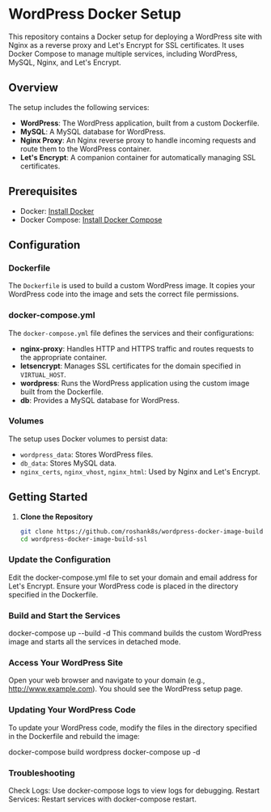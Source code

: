 # WordPress Docker Setup

This repository contains a Docker setup for deploying a WordPress site with Nginx as a reverse proxy and Let's Encrypt for SSL certificates. It uses Docker Compose to manage multiple services, including WordPress, MySQL, Nginx, and Let's Encrypt.

## Overview

The setup includes the following services:

- **WordPress**: The WordPress application, built from a custom Dockerfile.
- **MySQL**: A MySQL database for WordPress.
- **Nginx Proxy**: An Nginx reverse proxy to handle incoming requests and route them to the WordPress container.
- **Let's Encrypt**: A companion container for automatically managing SSL certificates.

## Prerequisites

- Docker: [Install Docker](https://docs.docker.com/get-docker/)
- Docker Compose: [Install Docker Compose](https://docs.docker.com/compose/install/)

## Configuration

### Dockerfile

The `Dockerfile` is used to build a custom WordPress image. It copies your WordPress code into the image and sets the correct file permissions.

### docker-compose.yml

The `docker-compose.yml` file defines the services and their configurations:

- **nginx-proxy**: Handles HTTP and HTTPS traffic and routes requests to the appropriate container.
- **letsencrypt**: Manages SSL certificates for the domain specified in `VIRTUAL_HOST`.
- **wordpress**: Runs the WordPress application using the custom image built from the Dockerfile.
- **db**: Provides a MySQL database for WordPress.

### Volumes

The setup uses Docker volumes to persist data:

- `wordpress_data`: Stores WordPress files.
- `db_data`: Stores MySQL data.
- `nginx_certs`, `nginx_vhost`, `nginx_html`: Used by Nginx and Let's Encrypt.

## Getting Started

1. **Clone the Repository**

   ```bash
   git clone https://github.com/roshank8s/wordpress-docker-image-build-ssl.git
   cd wordpress-docker-image-build-ssl

### Update the Configuration

Edit the docker-compose.yml file to set your domain and email address for Let's Encrypt.
Ensure your WordPress code is placed in the directory specified in the Dockerfile.

### Build and Start the Services

docker-compose up --build -d
This command builds the custom WordPress image and starts all the services in detached mode.

### Access Your WordPress Site

Open your web browser and navigate to your domain (e.g., http://www.example.com). You should see the WordPress setup page.

### Updating Your WordPress Code
To update your WordPress code, modify the files in the directory specified in the Dockerfile and rebuild the image:

docker-compose build wordpress
docker-compose up -d

### Troubleshooting
Check Logs: Use docker-compose logs to view logs for debugging.
Restart Services: Restart services with docker-compose restart.
